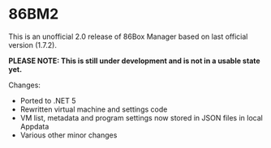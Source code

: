 # 86BM2
This is an unofficial 2.0 release of 86Box Manager based on last official version (1.7.2). 

**PLEASE NOTE: This is still under development and is not in a usable state yet.**

Changes:
* Ported to .NET 5
* Rewritten virtual machine and settings code
* VM list, metadata and program settings now stored in JSON files in local Appdata
* Various other minor changes
